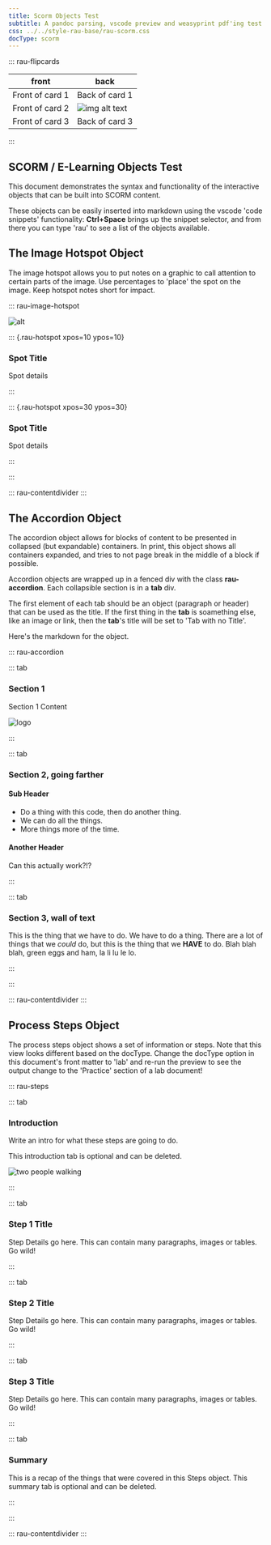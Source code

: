 ```yaml
---
title: Scorm Objects Test
subtitle: A pandoc parsing, vscode preview and weasyprint pdf'ing test
css: ../../style-rau-base/rau-scorm.css
docType: scorm
---
```


::: rau-flipcards

| front | back |
|---|---|
| Front of card 1 | Back of card 1 |
| Front of card 2 | ![img alt text](media/twb-two-walkers.jpg) |
| Front of card 3 | Back of card 3 |

:::

## SCORM / E-Learning Objects Test

This document demonstrates the syntax and functionality of the interactive objects that can be built into SCORM content.

These objects can be easily inserted into markdown using the vscode 'code snippets' functionality: **Ctrl+Space** brings up the snippet selector, and from there you can type 'rau' to see a list of the objects available.  

## The Image Hotspot Object

The image hotspot allows you to put notes on a graphic to call attention to certain parts of the image. Use percentages to 'place' the spot on the image. Keep hotspot notes short for impact.

::: rau-image-hotspot

![alt](media/architecture-example.jpg)

::: {.rau-hotspot xpos=10 ypos=10}

### Spot Title

Spot details

:::

::: {.rau-hotspot xpos=30 ypos=30}

### Spot Title

Spot details

:::

:::


::: rau-contentdivider
:::

## The Accordion Object

The accordion object allows for blocks of content to be presented in collapsed (but expandable) containers. In print, this object shows all containers expanded, and tries to not page break in the middle of a block if possible.

Accordion objects are wrapped up in a fenced div with the class **rau-accordion**. Each collapsible section is in a **tab** div.

The first element of each tab should be an object (paragraph or header) that can be used as the title. If the first thing in the **tab** is soamething else, like an image or link, then the **tab**'s title will be set to 'Tab with no Title'.

Here's the markdown for the object.

::: rau-accordion

::: tab

### Section 1

Section 1 Content

![logo](media/ra-logo.png)

:::

::: tab

### Section 2, going farther

#### Sub Header

* Do a thing with this code, then do another thing.
* We can do all the things.
* More things more of the time.

#### Another Header

Can this actually work?!?

:::

::: tab

### Section 3, wall of text

This is the thing that we have to do. We have to do a thing.
There are a lot of things that we *could* do, but this is
the thing that we **HAVE** to do. Blah blah blah, green eggs
and ham, la li lu le lo.

:::

:::

::: rau-contentdivider
:::


## Process Steps Object

The process steps object shows a set of information or steps. Note that this view looks different based on the docType. Change the docType option in this document's front matter to 'lab' and re-run the preview to see the output change to the 'Practice' section of a lab document!

::: rau-steps

::: tab

### Introduction

Write an intro for what these steps are going to do.

This introduction tab is optional and can be deleted.

![two people walking](media/twb-two-walkers.jpg)

:::

::: tab

### Step 1 Title

Step Details go here. This can contain many paragraphs, images or tables. Go wild!

:::

::: tab

### Step 2 Title

Step Details go here. This can contain many paragraphs, images or tables. Go wild!

:::

::: tab

### Step 3 Title

Step Details go here. This can contain many paragraphs, images or tables. Go wild!

:::

::: tab

### Summary

This is a recap of the things that were covered in this Steps object. This summary tab is optional and can be deleted.

:::

:::

::: rau-contentdivider
:::
